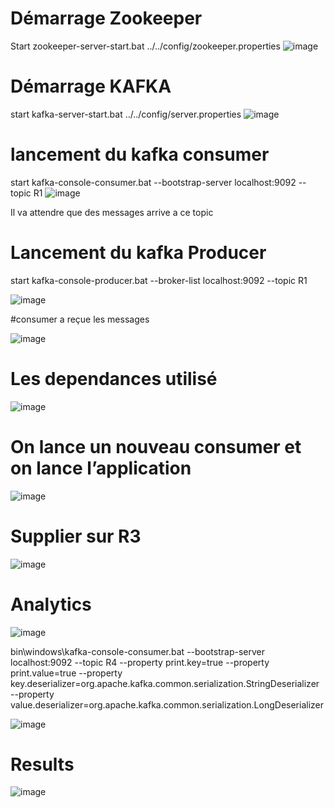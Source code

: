 # Démarrage Zookeeper 
Start zookeeper-server-start.bat ../../config/zookeeper.properties
![image](https://user-images.githubusercontent.com/57690392/213173692-12fa0b19-5052-4132-9d23-e19a3cc8c82a.png)

 
# Démarrage KAFKA
start kafka-server-start.bat ../../config/server.properties
![image](https://user-images.githubusercontent.com/57690392/213173795-6c988b4f-a6e8-433f-9edb-997096192867.png)

# lancement du kafka consumer 
start kafka-console-consumer.bat --bootstrap-server localhost:9092 --topic R1
 ![image](https://user-images.githubusercontent.com/57690392/213173840-f6a33db4-81dd-4d37-b6aa-c741ca95d86e.png)

Il va attendre que des messages arrive a ce topic 

# Lancement du kafka Producer 
start kafka-console-producer.bat --broker-list localhost:9092 --topic R1

![image](https://user-images.githubusercontent.com/57690392/213173865-a3147477-19db-45d9-9551-eea684577a91.png)

#consumer a reçue les messages

 ![image](https://user-images.githubusercontent.com/57690392/213173914-e95f00fa-8fc7-4221-b6ef-acf412441237.png)



# Les dependances utilisé 
 
![image](https://user-images.githubusercontent.com/57690392/213173945-033b95f2-9d96-43aa-a1bf-1a8058d3acb7.png)



# On lance un nouveau consumer et on lance l’application
 ![image](https://user-images.githubusercontent.com/57690392/213173989-5bf3698c-af81-42d0-981f-0f3ded2c83ac.png)

# Supplier sur R3
 
 ![image](https://user-images.githubusercontent.com/57690392/213174036-149f181e-9d3a-4f41-823e-794ca581b330.png)

# Analytics 
![image](https://user-images.githubusercontent.com/57690392/213174081-5ab5f73a-257e-42c1-b227-d824a5964b83.png)

bin\windows\kafka-console-consumer.bat --bootstrap-server localhost:9092 --topic R4 --property print.key=true --property print.value=true --property key.deserializer=org.apache.kafka.common.serialization.StringDeserializer --property value.deserializer=org.apache.kafka.common.serialization.LongDeserializer
 
 ![image](https://user-images.githubusercontent.com/57690392/213174183-bb13ac63-a91d-4a9a-9df7-cdf55fdac66b.png)

# Results
![image](https://user-images.githubusercontent.com/57690392/213178110-a997bd6b-84ec-4468-abfe-29b77a493aa2.png)


